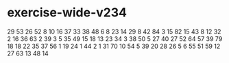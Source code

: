 # exercise-wide-v234
29
53
26
52
8
10
16
37
33
38
48
6
8
23
14
29
8
42
84
3
15
82
15
43
8
12
32
2
16
36
63
2
39
3
5
35
49
15
18
13
23
34
3
38
50
5
27
40
27
52
64
57
39
79
18
18
22
35
37
56
1
19
24
1
44
2
1
31
70
10
54
5
39
20
28
26
5
6
55
51
59
12
27
63
13
48
14
